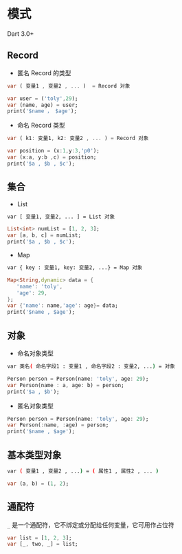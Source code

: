 # 模式

<note> Dart 3.0+</note>

## Record

- 匿名 Record 的类型

```dart
var ( 变量1 , 变量2 , ... )  = Record 对象
```


```dart
var user = ('toly',29);
var (name, age) = user;
print('$name ， $age');
```

- 命名 Record 类型

```dart
var ( k1: 变量1, k2: 变量2 , ... ) = Record 对象
```

```dart
var position = (x:1,y:3,'p0');
var (x:a, y:b ,c) = position;
print('$a , $b , $c');
```



## 集合

- List

```bash
var [ 变量1, 变量2, ... ] = List 对象
```

```dart
List<int> numList = [1, 2, 3];
var [a, b, c] = numList;
print('$a , $b , $c');
```

- Map

```bash
var { key : 变量1, key: 变量2, ...} = Map 对象
```

```dart
Map<String,dynamic> data = {
   'name': 'toly',
   'age': 29,
};
var {'name': name,'age': age}= data;
print('$name , $age');
```



## 对象

- 命名对象类型

```bash
var 类名( 命名字段1 : 变量1 , 命名字段2 : 变量2, ...) = 对象
```

```dart
Person person = Person(name: 'toly', age: 29); 
var Person(name : a, age: b) = person;
print('$a , $b');
```

- 匿名对象类型

```dart
Person person = Person(name: 'toly', age: 29);
var Person(:name, :age) = person;
print('$name , $age');
```



## 基本类型对象

```bash
var ( 变量1 , 变量2 , ...) = ( 属性1 , 属性2 , ... )
```

```dart
var (a, b) = (1, 2);
```



## 通配符

`_` 是一个通配符，它不绑定或分配给任何变量，它可用作占位符

```dart
var list = [1, 2, 3];
var [_, two, _] = list;
```

